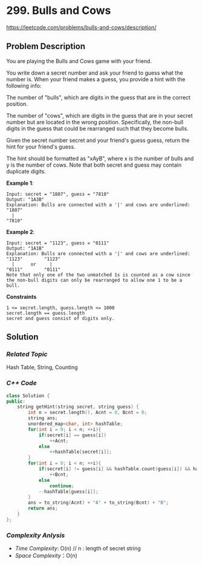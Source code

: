# 299. Bulls and Cows
https://leetcode.com/problems/bulls-and-cows/description/

## Problem Description

You are playing the Bulls and Cows game with your friend.

You write down a secret number and ask your friend to guess what the number is. When your friend makes a guess, you provide a hint with the following info:

The number of "bulls", which are digits in the guess that are in the correct position.

The number of "cows", which are digits in the guess that are in your secret number but are located in the wrong position. Specifically, the non-bull digits in the guess that could be rearranged such that they become bulls.

Given the secret number secret and your friend's guess guess, return the hint for your friend's guess.

The hint should be formatted as "xAyB", where x is the number of bulls and y is the number of cows. Note that both secret and guess may contain duplicate digits.

**Example 1**:
```
Input: secret = "1807", guess = "7810"
Output: "1A3B"
Explanation: Bulls are connected with a '|' and cows are underlined:
"1807"
  |
"7810"
```
**Example 2**:
```
Input: secret = "1123", guess = "0111"
Output: "1A1B"
Explanation: Bulls are connected with a '|' and cows are underlined:
"1123"        "1123"
  |      or     |
"0111"        "0111"
Note that only one of the two unmatched 1s is counted as a cow since the non-bull digits can only be rearranged to allow one 1 to be a bull.
```

**Constraints**
```
1 <= secret.length, guess.length <= 1000
secret.length == guess.length
secret and guess consist of digits only.
```

## Solution

### _Related Topic_
   Hash Table, String, Counting

### _C++ Code_
```cpp
class Solution {
public:
    string getHint(string secret, string guess) {
        int n = secret.length(), Acnt = 0, Bcnt = 0;
        string ans;
        unordered_map<char, int> hashTable;
        for(int i = 0; i < n; ++i){
            if(secret[i] == guess[i])
                ++Acnt;
            else
                ++hashTable[secret[i]];
        }
        for(int i = 0; i < n; ++i){
            if(secret[i] != guess[i] && hashTable.count(guess[i]) && hashTable[guess[i]] != 0)
                ++Bcnt;
            else
                continue;
            --hashTable[guess[i]];
        }
        ans = to_string(Acnt) + "A" + to_string(Bcnt) + "B";
        return ans;
    }
};
```

### _Complexity Anlysis_
- _Time Complexity_: O(n)   // n : length of secret string
- _Space Complexity_：O(n)
